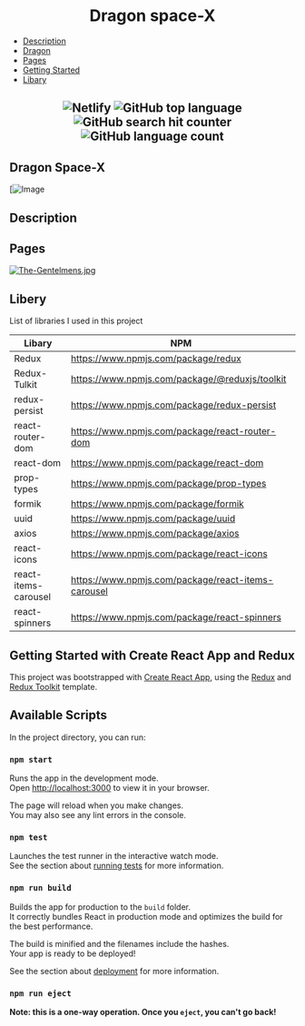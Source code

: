 <h1 align="center">Dragon space-X</h1>

- [Description](#description)
- [Dragon](#dragon)
- [Pages](#pages)
- [Getting Started](#getting-started-with-create-react-app-and-redux)
- [Libary](#libary)



<h2 align="center">
  
![Netlify](https://img.shields.io/netlify/c2f08a19-a2ab-449b-be46-0bef50ab12e0)        ![GitHub top language](https://img.shields.io/github/languages/top/IgorBulyzhenkov/test-front)               ![GitHub search hit counter](https://img.shields.io/github/search/IgorBulyzhenkov/test-front/main)                 ![GitHub language count](https://img.shields.io/github/languages/count/IgorBulyzhenkov/test-front)

## Dragon Space-X 
  
[![Image](https://i.postimg.cc/GhTW0S4T/Dragon.gif) 
  
## Description
  
## Pages

[![The-Gentelmens.jpg](https://i.postimg.cc/C1XCCdM5/The-Gentelmens.jpg)](https://postimg.cc/YGNmMrWB)
  
## Libery

List of libraries I used in this project

|  Libary | NPM |
| ------ | ------ | 
| Redux | https://www.npmjs.com/package/redux |
| Redux-Tulkit | https://www.npmjs.com/package/@reduxjs/toolkit |
| redux-persist | https://www.npmjs.com/package/redux-persist |
| react-router-dom |https://www.npmjs.com/package/react-router-dom|
| react-dom | https://www.npmjs.com/package/react-dom |
| prop-types | https://www.npmjs.com/package/prop-types |
| formik | https://www.npmjs.com/package/formik |
| uuid | https://www.npmjs.com/package/uuid |
| axios |https://www.npmjs.com/package/axios |
| react-icons |https://www.npmjs.com/package/react-icons|
| react-items-carousel | https://www.npmjs.com/package/react-items-carousel |
| react-spinners | https://www.npmjs.com/package/react-spinners |


## Getting Started with Create React App and Redux

This project was bootstrapped with [Create React App](https://github.com/facebook/create-react-app), using the [Redux](https://redux.js.org/) and [Redux Toolkit](https://redux-toolkit.js.org/) template.

## Available Scripts

In the project directory, you can run:

### `npm start`

Runs the app in the development mode.\
Open [http://localhost:3000](http://localhost:3000) to view it in your browser.

The page will reload when you make changes.\
You may also see any lint errors in the console.

### `npm test`

Launches the test runner in the interactive watch mode.\
See the section about [running tests](https://facebook.github.io/create-react-app/docs/running-tests) for more information.

### `npm run build`

Builds the app for production to the `build` folder.\
It correctly bundles React in production mode and optimizes the build for the best performance.

The build is minified and the filenames include the hashes.\
Your app is ready to be deployed!

See the section about [deployment](https://facebook.github.io/create-react-app/docs/deployment) for more information.

### `npm run eject`

**Note: this is a one-way operation. Once you `eject`, you can't go back!**
